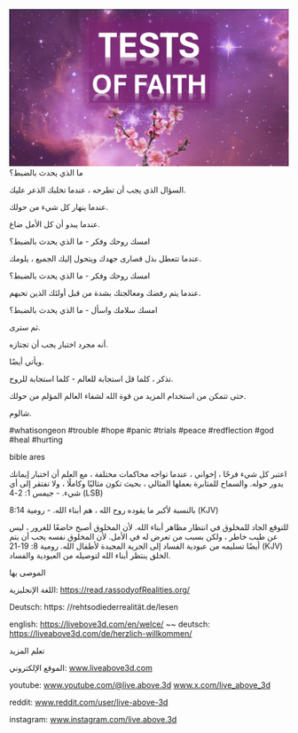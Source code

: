 ![Video cover image](../cover.jpeg)
ما الذي يحدث بالضبط؟

السؤال الذي يجب أن تطرحه ، عندما تخلبك الذعر عليك.

عندما ينهار كل شيء من حولك.

عندما يبدو أن كل الأمل ضاع.

امسك روحك وفكر - ما الذي يحدث بالضبط؟

عندما تتعطل بذل قصارى جهدك ويتحول إليك الجميع ، يلومك.

امسك روحك وفكر - ما الذي يحدث بالضبط؟

عندما يتم رفضك ومعالجتك بشدة من قبل أولئك الذين تحبهم.

امسك سلامك واسأل - ما الذي يحدث بالضبط؟

ثم سترى.

أنه مجرد اختبار يجب أن تجتازه.

ويأتي أيضًا.

تذكر ، كلما قل استجابة للعالم - كلما استجابة للروح.

حتى تتمكن من استخدام المزيد من قوة الله لشفاء العالم المؤلم من حولك.

شالوم.


#whatisongeon #trouble #hope #panic #trials #peace #redflection #god #heal #hurting


bible ares

اعتبر كل شيء فرحًا ، إخواني ، عندما تواجه محاكمات مختلفة ، مع العلم أن اختبار إيمانك يدور حوله. والسماح للمثابرة بعملها المثالي ، بحيث تكون مثاليًا وكاملًا ، ولا تفتقر إلى أي شيء. - جيمس 1: 2-4 (LSB)

بالنسبة لأكبر ما يقوده روح الله ، هم أبناء الله. - رومية 8:14 (KJV)

للتوقع الجاد للمخلوق في انتظار مظاهر أبناء الله. لأن المخلوق أصبح خاضعًا للغرور ، ليس عن طيب خاطر ، ولكن بسبب من تعرض له في الأمل. لأن المخلوق نفسه يجب أن يتم أيضًا تسليمه من عبودية الفساد إلى الحرية المجيدة لأطفال الله. رومية 8: 19-21 (KJV)
الخلق ينتظر أبناء الله لتوصيله من العبودية والفساد.


الموصى بها

اللغة الإنجليزية: https://read.rassodyofRealities.org/

Deutsch: https: //rehtsodiederrealität.de/lesen

english: https://livebove3d.com/en/welce/ ~~ deutsch: https://liveabove3d.com/de/herzlich-willkommen/

تعلم المزيد


الموقع الإلكتروني: www.liveabove3d.com

youtube: www.youtube.com/@live.above.3d www.x.com/live_above_3d

reddit: www.reddit.com/user/live-above-3d

instagram: www.instagram.com/live.above.3d



